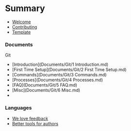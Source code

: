 # Summary

* [Welcome](README.md)
* [Contributing](CONTRIBUTING.MD)
* [Template](template.md)

### Documents

Git

* [Introduction](Documents/Git/1 Introduction.md)
* [First Time Setup](Documents/Git/2 First Time Setup.md)
* [Commands](Documents/Git/3 Commands.md)
* [Processes](Documents/Git/4 Processes.md)
* [FAQ](Documents/Git/5 FAQ.md)
* [Misc](Documents/Git/6 Misc.md)
* 
### Languages

* [We love feedback](part2/feedback_please.md)
* [Better tools for authors](part2/better_tools.md)


